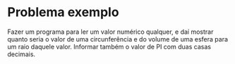 # Problema exemplo

Fazer um programa para ler um valor numérico qualquer, e daí mostrar 
quanto seria o valor de uma circunferência e do volume de uma esfera 
para um raio daquele valor. Informar também o valor de PI com duas 
casas decimais.
